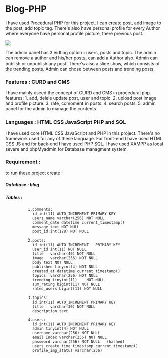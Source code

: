 # Blog-PHP
I have used Procedural PHP for this project. I can create post, add image to the post, add topic tag. There's also have personal profile for every Author where everyone have personal profile picture, there previous post. 

![](ezgif.com-resize.gif)

The admin panel has 3 eidting option : users, posts and topic. The admin can remove a author and his/her posts, can add a Author also. Admin can publish or unpublish any post.
There's also a slide show, which consists of the trending posts. Admin can chose between posts and trending posts.

### Features : CURD and CMS
I have mainly useed the concept of CURD and CMS in procedural php.
features:
        1. add, delele update post, user and topic.
        2. upload post image and profile picture.
        3. rate, comoment in posts.
        4. search posts.
        5. admin panel for the admin to manage the contents.

              
### Languages : HTML CSS JavaScript PHP and SQL
I have used core HTML CSS JavaScript and PHP in this project. There's no framework used for any of these language.
For front-end I have used HTML CSS JS and for back-end I have used PHP SQL.
I have used XAMPP as local severe and phpMyadmin for Database managment system.

### Requirement : 
to run these project create :  
##### Database : blog 
##### Tables : 
              1.comments:
                id int(11) AUTO_INCREMENT PRIMARY KEY
                users_name varchar(256) NOT NULL
                comment_date datetime current_timestamp()	
                message	text NOT NULL
                post_id	int(128) NOT NULL
              
              2.posts:
              	id int(11) AUTO_INCREMENT	PRIMARY KEY	
                user_id	int(11) NOT NULL
                title	varchar(40)	NOT NULL
                image	varchar(256) NOT NULL
                body text NOT NULL
                published tinyint(4) NOT NULL		
                created_at datetime current_timestamp()
                topics	varchar(256) NOT NULL
                trending tinyint(11)	NOT NULL
                sum_rating bigint(11) NOT NULL	
                rated_users bigint(11) NOT NULL	
                
              3.topics:
                id int(11) AUTO_INCREMENT PRIMARY KEY
                title	varchar(30) NOT NULL
                description text 
                
              4.users:
                id int(11) AUTO_INCREMENT PRIMARY KEY
                admin tinyint(4) NOT NULL	
                username varchar(256) NOT NULL
                email Index varchar(256) NOT NULL
                password varchar(256) NOT NULL   (hashed)
                users_create_time timestamp current_timestamp()			
                profile_img_status varchar(256)
                            

